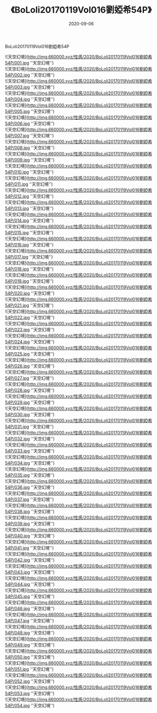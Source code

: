 ﻿---
layout: post
title:  《BoLoli20170119Vol016劉婭希54P》
date:   2020-09-06
img: http://img.660000.xyz/性感/2020/BoLoli20170119Vol016劉婭希54P/000.jpg
categories: [美女, 清纯, 唯美]
---

BoLoli20170119Vol016劉婭希54P



![天空幻境](http://img.660000.xyz/性感/2020/BoLoli20170119Vol016劉婭希54P/001.jpg ''天空幻境'') <br>
![天空幻境](http://img.660000.xyz/性感/2020/BoLoli20170119Vol016劉婭希54P/002.jpg ''天空幻境'') <br>
![天空幻境](http://img.660000.xyz/性感/2020/BoLoli20170119Vol016劉婭希54P/003.jpg ''天空幻境'') <br>
![天空幻境](http://img.660000.xyz/性感/2020/BoLoli20170119Vol016劉婭希54P/004.jpg ''天空幻境'') <br>
![天空幻境](http://img.660000.xyz/性感/2020/BoLoli20170119Vol016劉婭希54P/005.jpg ''天空幻境'') <br>
![天空幻境](http://img.660000.xyz/性感/2020/BoLoli20170119Vol016劉婭希54P/006.jpg ''天空幻境'') <br>
![天空幻境](http://img.660000.xyz/性感/2020/BoLoli20170119Vol016劉婭希54P/007.jpg ''天空幻境'') <br>
![天空幻境](http://img.660000.xyz/性感/2020/BoLoli20170119Vol016劉婭希54P/008.jpg ''天空幻境'') <br>
![天空幻境](http://img.660000.xyz/性感/2020/BoLoli20170119Vol016劉婭希54P/009.jpg ''天空幻境'') <br>
![天空幻境](http://img.660000.xyz/性感/2020/BoLoli20170119Vol016劉婭希54P/010.jpg ''天空幻境'') <br>
![天空幻境](http://img.660000.xyz/性感/2020/BoLoli20170119Vol016劉婭希54P/011.jpg ''天空幻境'') <br>
![天空幻境](http://img.660000.xyz/性感/2020/BoLoli20170119Vol016劉婭希54P/012.jpg ''天空幻境'') <br>
![天空幻境](http://img.660000.xyz/性感/2020/BoLoli20170119Vol016劉婭希54P/013.jpg ''天空幻境'') <br>
![天空幻境](http://img.660000.xyz/性感/2020/BoLoli20170119Vol016劉婭希54P/014.jpg ''天空幻境'') <br>
![天空幻境](http://img.660000.xyz/性感/2020/BoLoli20170119Vol016劉婭希54P/015.jpg ''天空幻境'') <br>
![天空幻境](http://img.660000.xyz/性感/2020/BoLoli20170119Vol016劉婭希54P/016.jpg ''天空幻境'') <br>
![天空幻境](http://img.660000.xyz/性感/2020/BoLoli20170119Vol016劉婭希54P/017.jpg ''天空幻境'') <br>
![天空幻境](http://img.660000.xyz/性感/2020/BoLoli20170119Vol016劉婭希54P/018.jpg ''天空幻境'') <br>
![天空幻境](http://img.660000.xyz/性感/2020/BoLoli20170119Vol016劉婭希54P/019.jpg ''天空幻境'') <br>
![天空幻境](http://img.660000.xyz/性感/2020/BoLoli20170119Vol016劉婭希54P/020.jpg ''天空幻境'') <br>
![天空幻境](http://img.660000.xyz/性感/2020/BoLoli20170119Vol016劉婭希54P/021.jpg ''天空幻境'') <br>
![天空幻境](http://img.660000.xyz/性感/2020/BoLoli20170119Vol016劉婭希54P/022.jpg ''天空幻境'') <br>
![天空幻境](http://img.660000.xyz/性感/2020/BoLoli20170119Vol016劉婭希54P/023.jpg ''天空幻境'') <br>
![天空幻境](http://img.660000.xyz/性感/2020/BoLoli20170119Vol016劉婭希54P/024.jpg ''天空幻境'') <br>
![天空幻境](http://img.660000.xyz/性感/2020/BoLoli20170119Vol016劉婭希54P/025.jpg ''天空幻境'') <br>
![天空幻境](http://img.660000.xyz/性感/2020/BoLoli20170119Vol016劉婭希54P/026.jpg ''天空幻境'') <br>
![天空幻境](http://img.660000.xyz/性感/2020/BoLoli20170119Vol016劉婭希54P/027.jpg ''天空幻境'') <br>
![天空幻境](http://img.660000.xyz/性感/2020/BoLoli20170119Vol016劉婭希54P/028.jpg ''天空幻境'') <br>
![天空幻境](http://img.660000.xyz/性感/2020/BoLoli20170119Vol016劉婭希54P/029.jpg ''天空幻境'') <br>
![天空幻境](http://img.660000.xyz/性感/2020/BoLoli20170119Vol016劉婭希54P/030.jpg ''天空幻境'') <br>
![天空幻境](http://img.660000.xyz/性感/2020/BoLoli20170119Vol016劉婭希54P/031.jpg ''天空幻境'') <br>
![天空幻境](http://img.660000.xyz/性感/2020/BoLoli20170119Vol016劉婭希54P/032.jpg ''天空幻境'') <br>
![天空幻境](http://img.660000.xyz/性感/2020/BoLoli20170119Vol016劉婭希54P/033.jpg ''天空幻境'') <br>
![天空幻境](http://img.660000.xyz/性感/2020/BoLoli20170119Vol016劉婭希54P/034.jpg ''天空幻境'') <br>
![天空幻境](http://img.660000.xyz/性感/2020/BoLoli20170119Vol016劉婭希54P/035.jpg ''天空幻境'') <br>
![天空幻境](http://img.660000.xyz/性感/2020/BoLoli20170119Vol016劉婭希54P/036.jpg ''天空幻境'') <br>
![天空幻境](http://img.660000.xyz/性感/2020/BoLoli20170119Vol016劉婭希54P/037.jpg ''天空幻境'') <br>
![天空幻境](http://img.660000.xyz/性感/2020/BoLoli20170119Vol016劉婭希54P/038.jpg ''天空幻境'') <br>
![天空幻境](http://img.660000.xyz/性感/2020/BoLoli20170119Vol016劉婭希54P/039.jpg ''天空幻境'') <br>
![天空幻境](http://img.660000.xyz/性感/2020/BoLoli20170119Vol016劉婭希54P/040.jpg ''天空幻境'') <br>
![天空幻境](http://img.660000.xyz/性感/2020/BoLoli20170119Vol016劉婭希54P/041.jpg ''天空幻境'') <br>
![天空幻境](http://img.660000.xyz/性感/2020/BoLoli20170119Vol016劉婭希54P/042.jpg ''天空幻境'') <br>
![天空幻境](http://img.660000.xyz/性感/2020/BoLoli20170119Vol016劉婭希54P/043.jpg ''天空幻境'') <br>
![天空幻境](http://img.660000.xyz/性感/2020/BoLoli20170119Vol016劉婭希54P/044.jpg ''天空幻境'') <br>
![天空幻境](http://img.660000.xyz/性感/2020/BoLoli20170119Vol016劉婭希54P/045.jpg ''天空幻境'') <br>
![天空幻境](http://img.660000.xyz/性感/2020/BoLoli20170119Vol016劉婭希54P/046.jpg ''天空幻境'') <br>
![天空幻境](http://img.660000.xyz/性感/2020/BoLoli20170119Vol016劉婭希54P/047.jpg ''天空幻境'') <br>
![天空幻境](http://img.660000.xyz/性感/2020/BoLoli20170119Vol016劉婭希54P/048.jpg ''天空幻境'') <br>
![天空幻境](http://img.660000.xyz/性感/2020/BoLoli20170119Vol016劉婭希54P/049.jpg ''天空幻境'') <br>
![天空幻境](http://img.660000.xyz/性感/2020/BoLoli20170119Vol016劉婭希54P/050.jpg ''天空幻境'') <br>
![天空幻境](http://img.660000.xyz/性感/2020/BoLoli20170119Vol016劉婭希54P/051.jpg ''天空幻境'') <br>
![天空幻境](http://img.660000.xyz/性感/2020/BoLoli20170119Vol016劉婭希54P/052.jpg ''天空幻境'') <br>
![天空幻境](http://img.660000.xyz/性感/2020/BoLoli20170119Vol016劉婭希54P/053.jpg ''天空幻境'') <br>
![天空幻境](http://img.660000.xyz/性感/2020/BoLoli20170119Vol016劉婭希54P/054.jpg ''天空幻境'') <br>